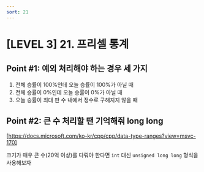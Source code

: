 ```yaml
---
sort: 21
---
```


# [LEVEL 3] 21. 프리셀 통계


## Point #1: 예외 처리해야 하는 경우 세 가지

1) 전체 승률이 100%인데 오늘 승률이 100%가 아닐 때      
2) 전체 승률이 0%인데 오늘 승률이 0%가 아닐 때        
3) 오늘 승률이 최대 판 수 내에서 정수로 구해지지 않을 때       
    
       
    
## Point #2: 큰 수 처리할 땐 기억해줘 long long

[https://docs.microsoft.com/ko-kr/cpp/cpp/data-type-ranges?view=msvc-170]

크기가 매우 큰 수(20억 이상)를 다뤄야 한다면 `int` 대신 `unsigned long long` 형식을 사용해보자